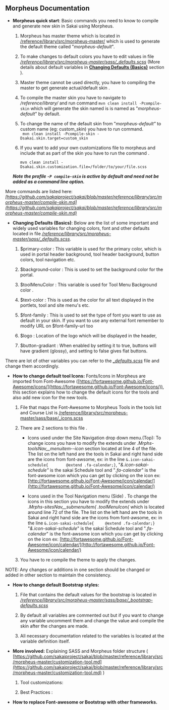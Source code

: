 
## Morpheus Documentation

* **Morpheus quick start**: Basic commands you need to know to compile and generate new skin in Sakai using Morpheus. 

	1. Morpheus has master theme which is located in [/reference/library/src/morpheus-master/](./library/src/morpheus-master/)  which is used to generate the default theme called "*morpheus-default*".

	2. To make changes to default colors you have to edit values in file  *[/reference/library/src/morpheus-master/sass/_defaults.scss](./library/src/morpheus-master/sass/_defaults.scss)* (More details about default variables in **[Changing Defaults (Basics)](#defaults)** section ).

	3. Master theme cannot be used directly, you have to compiling the master to get generate actual/default skin .

	4. To compile the master skin you have to navigate to */reference/library/* and run command ```mvn clean install -Pcompile-skin``` which will generate the skin named is is named as "*morpheus-default*" by default.

	5. To change the name of the default skin from "*morpheus-default"* to custom name (eg: custom_skin) you have to run command.    
	``` mvn clean install -Pcompile-skin -Dsakai.skin.target=custom_skin```

	6. If you want to add your own customizations file to morpheus and include that as part of the skin you have to run the command .
	 
 		```mvn clean install -Dsakai.skin.customization.file=/folder/to/your/file.scss```

    ***Note the profile ```-P compile-skin``` is active by default and need not be added as a command line option.***

More commands are listed here:  *[https://github.com/sakaiproject/sakai/blob/master/reference/library/src/morpheus-master/compile-skin.md](https://github.com/sakaiproject/sakai/blob/master/reference/library/src/morpheus-master/compile-skin.md)* 


* <a name="defaults"></a>**Changing Defaults (Basics)**: Below are the list of some important and widely used variables for changing colors, font and other defaults located in file *[/reference/library/src/morpheus-master/sass/_defaults.scss](./library/src/morpheus-master/sass/_defaults.scss)*.

    1. $primary-color : This variable is used for the primary color, which is used in portal header background, tool header background, button colors, tool navigation etc.

    2. $background-color : This is used to set the background color for the portal.

    3. $toolMenuColor : This variable is used for Tool Menu Background color .

    4. $text-color : This is used as the color for all text displayed in the portlets, tool and site menu's etc.

    5. $font-family : This is used to set the type of font you want to use as default in your skin. If you want to use any external font remember to modify URL on $font-family-url too 

    6. $logo : Location of the logo which will be displayed in the header,

    7. $button-gradiant : When enabled by setting it to true, buttons will have gradient (glossy), and setting to false gives flat buttons.

There are lot of other variables you can refer to the *[_defaults.scss](./library/src/morpheus-master/sass/_defaults.scss)* file and change them accordingly. 

* **How to change default tool Icons:**
 	 Fonts/Icons in Morpheus are imported from Font-Awesome ([https://fortawesome.github.io/Font-Awesome/icons/](https://fortawesome.github.io/Font-Awesome/icons/)),  this section explains how to change the default icons for the tools and also add new icon for the new tools.

    1. File that maps the Font-Awesome to Morpheus Tools in the tools list and Course List is [/reference/library/src/morpheus-master/sass/base/_icons.scss](./library/src/morpheus-master/sass/base/_icons.scss)

    2. There are 2 sections to this file .

        * Icons used under the Site Navigation drop down menu.(Top):  To change icons you have to modify the extends under *.Mrphs-toolsNav__menuitem--icon*  section located at line 4 of the file. The list on the left hand are the tools in Sakai and right hand side are the icons from font-awsome, ex: in the line  ```&.icon-sakai-schedule{		@extend .fa-calendar;}```,  "*&.icon-sakai-schedule"* is the sakai Schedule tool and "*.fa-calendar*" is the font-awsome icon which you can get by clicking on the icon ex: [http://fortawesome.github.io/Font-Awesome/icon/calendar/](http://fortawesome.github.io/Font-Awesome/icon/calendar/) 

        * Icons used in the Tool Navigation menu (Side) . To change the icons in this section you have to modify the extends under  *.Mrphs-sitesNav__submenuitem{ .toolMenuIcon{* which is located around line 72 of the file. The list on the left hand are the tools in Sakai and right hand side are the icons from font-awsome, ex: in the line  ```&.icon-sakai-schedule{		@extend .fa-calendar;}``` "*&.icon-sakai-schedule*" is the sakai Schedule tool and "*.fa-calendar*" is the font-awsome icon which you can get by clicking on the icon ex: [http://fortawesome.github.io/Font-Awesome/icon/calendar/](http://fortawesome.github.io/Font-Awesome/icon/calendar/) 

    3. You have to re compile the theme to apply the changes. 

NOTE: Any changes or additions in one section should be changed or added in other section to maintain the consistency. 

* **How to change default Bootstrap styles:**

    1. File that contains the default values for the bootstrap is located in *[/reference/library/src/morpheus-master/sass/base/_bootstrap-defaults.scss](./library/src/morpheus-master/sass/base/_bootstrap-defaults.scss)*

    2. By default all variables are commented out but if you want to change any variable uncomment them and change the value and compile the skin after the changes are made.

    3. All necessary documentation related to the variables is located at the variable definition itself. 

* **More involved:** Explaining SASS and Morpheus folder structure ( [https://github.com/sakaiproject/sakai/blob/master/reference/library/src/morpheus-master/customization-tool.md](https://github.com/sakaiproject/sakai/blob/master/reference/library/src/morpheus-master/customization-tool.md) )

    1. Tool customizations: 

    2. Best Practices : 

* **How to replace Font-awesome or Bootstrap with other frameworks.**

